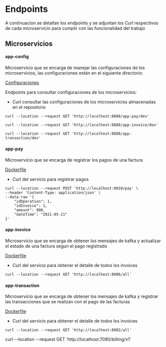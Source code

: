 # Endpoints

A continuacion se detallan los endpoints y se adjuntan los Curl respectivos de cada microservicio para cumplir con las funcionalidad del trabajo


## Microservicios

#### app-config

Microservicio que se encarga de manejar las configuraciones de los microservicios, las configuraciones están en el siguiente directorio:

[Configuraciones](https://github.com/icesi-ops/training_microservices.git)

Endpoints para consultar configuraciones de los microservicios:

* Curl consultar las configuraciones de los microservicios almacenadas en el repositorio
```
curl --location --request GET 'http://localhost:8888/app-pay/dev'

curl --location --request GET 'http://localhost:8888/app-invoice/dev'

curl --location --request GET 'http://localhost:8888/app-transaction/dev'
```

#### app-pay

Microservicio que se encarga de registrar los pagos de una factura

[Dockerfile](https://github.com/icesi-ops/training_microservices.git)

* Curl del servicio para registrar pagos
```
curl --location --request POST 'http://localhost:8010/pay' \
--header 'Content-Type: application/json' \
--data-raw '{
    "idOperation": 1,
    "idInvoice": 1,
    "amount": 900,
    "dateTime": "2021-05-21"
}'
```

#### app-inovice

Microservicio que se encarga de obtener los mensajes de kafka y actualizar el estado de una factura segun el pago registrado

[Dockerfile](https://github.com/icesi-ops/training_microservices.git)

* Curl del servicio para obtener el detalle de todos los invoices
```
curl --location --request GET 'http://localhost:8006/all'
```

#### app-transaction

Microservicio que se encarga de obtener los mensajes de kafka y registrar las transacciones que se realizan con el pago de las facturas

[Dockerfile](https://github.com/icesi-ops/training_microservices.git)

* Curl del servicio para obtener el detalle de todos los invoices
```
curl --location --request GET 'http://localhost:8082/all'
```
curl --location --request GET 'http://localhost:7080/billing/v1'